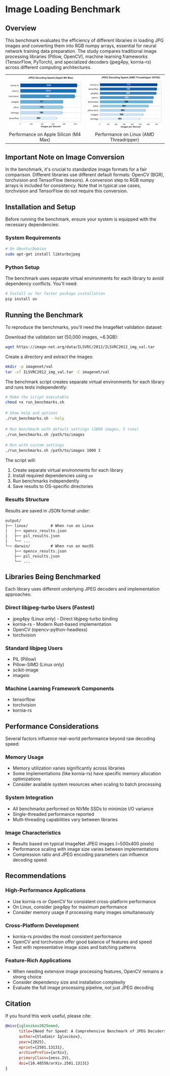 # Image Loading Benchmark
## Overview

This benchmark evaluates the efficiency of different libraries in loading JPG images
and converting them into RGB numpy arrays, essential for neural network training
data preparation. The study compares traditional image processing libraries (Pillow, OpenCV),
machine learning frameworks (TensorFlow, PyTorch), and specialized decoders (jpeg4py, kornia-rs)
across different computing architectures.

<table>
  <tr>
    <td><img src="images/performance_darwin.png" alt="Darwin Performance" width="400"/></td>
    <td><img src="images/performance_linux.png" alt="Linux Performance" width="400"/></td>
  </tr>
  <tr>
    <td align="center">Performance on Apple Silicon (M4 Max)</td>
    <td align="center">Performance on Linux (AMD Threadripper)</td>
  </tr>
</table>

## Important Note on Image Conversion

In the benchmark, it's crucial to standardize image formats for a fair comparison.
Different libraries use different default formats: OpenCV (BGR), torchvision and
TensorFlow (tensors). A conversion step to RGB numpy arrays is included for
consistency. Note that in typical use cases, torchvision and TensorFlow do not
require this conversion.

## Installation and Setup

Before running the benchmark, ensure your system is equipped with the necessary
dependencies:

### System Requirements

```bash
# On Ubuntu/Debian
sudo apt-get install libturbojpeg
```
### Python Setup

The benchmark uses separate virtual environments for each library to avoid
dependency conflicts. You'll need:

```bash
# Install uv for faster package installation
pip install uv
```

## Running the Benchmark

To reproduce the benchmarks, you'll need the ImageNet validation dataset:

Download the validation set (50,000 images, ~6.3GB):

```bash
wget https://image-net.org/data/ILSVRC/2012/ILSVRC2012_img_val.tar
```

Create a directory and extract the images:

```bash
mkdir -p imagenet/val
tar -xf ILSVRC2012_img_val.tar -C imagenet/val
```

The benchmark script creates separate virtual environments for each library and
runs tests independently:

```bash
# Make the script executable
chmod +x run_benchmarks.sh

# Show help and options
./run_benchmarks.sh --help

# Run benchmark with default settings (2000 images, 5 runs)
./run_benchmarks.sh /path/to/images

# Run with custom settings
./run_benchmarks.sh /path/to/images 1000 3
```

The script will:

1. Create separate virtual environments for each library
2. Install required dependencies using `uv`
3. Run benchmarks independently
4. Save results to OS-specific directories

### Results Structure

Results are saved in JSON format under:

```text
output/
├── linux/          # When run on Linux
│   ├── opencv_results.json
│   ├── pil_results.json
│   └── ...
└── darwin/         # When run on macOS
    ├── opencv_results.json
    ├── pil_results.json
    └── ...
```

## Libraries Being Benchmarked

Each library uses different underlying JPEG decoders and implementation approaches:

### Direct libjpeg-turbo Users (Fastest)
- jpeg4py (Linux only) - Direct libjpeg-turbo binding
- kornia-rs - Modern Rust-based implementation
- OpenCV (opencv-python-headless)
- torchvision

### Standard libjpeg Users
- PIL (Pillow)
- Pillow-SIMD (Linux only)
- scikit-image
- imageio

### Machine Learning Framework Components
- tensorflow
- torchvision
- kornia-rs


## Performance Considerations

Several factors influence real-world performance beyond raw decoding speed:

### Memory Usage
- Memory utilization varies significantly across libraries
- Some implementations (like kornia-rs) have specific memory allocation optimizations
- Consider available system resources when scaling to batch processing

### System Integration
- All benchmarks performed on NVMe SSDs to minimize I/O variance
- Single-threaded performance reported
- Multi-threading capabilities vary between libraries

### Image Characteristics
- Results based on typical ImageNet JPEG images (~500x400 pixels)
- Performance scaling with image size varies between implementations
- Compression ratio and JPEG encoding parameters can influence decoding speed

## Recommendations

### High-Performance Applications
- Use kornia-rs or OpenCV for consistent cross-platform performance
- On Linux, consider jpeg4py for maximum performance
- Consider memory usage if processing many images simultaneously

### Cross-Platform Development
- kornia-rs provides the most consistent performance
- OpenCV and torchvision offer good balance of features and speed
- Test with representative image sizes and batching patterns

### Feature-Rich Applications
- When needing extensive image processing features, OpenCV remains a strong choice
- Consider dependency size and installation complexity
- Evaluate the full image processing pipeline, not just JPEG decoding

## Citation

If you found this work useful, please cite:
```bibtex
@misc{iglovikov2025need,
      title={Need for Speed: A Comprehensive Benchmark of JPEG Decoders in Python},
      author={Vladimir Iglovikov},
      year={2025},
      eprint={2501.13131},
      archivePrefix={arXiv},
      primaryClass={eess.IV},
      doi={10.48550/arXiv.2501.13131}
}
```
